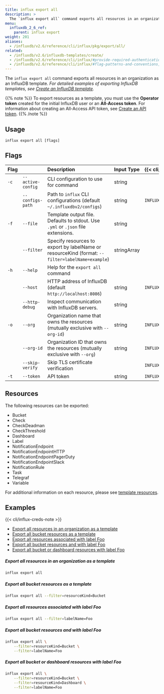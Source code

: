 ```yaml
---
title: influx export all
description: >
  The `influx export all` command exports all resources in an organization as an InfluxDB template.
menu:
  influxdb_2_6_ref:
    parent: influx export
weight: 201
aliases:
  - /influxdb/v2.6/reference/cli/influx/pkg/export/all/
related:
  - /influxdb/v2.6/influxdb-templates/create/
  - /influxdb/v2.6/reference/cli/influx/#provide-required-authentication-credentials, influx CLI—Provide required authentication credentials
  - /influxdb/v2.6/reference/cli/influx/#flag-patterns-and-conventions, influx CLI—Flag patterns and conventions
---
```


The `influx export all` command exports all resources in an
organization as an InfluxDB template.
_For detailed examples of exporting InfluxDB templates, see
[Create an InfluxDB template](/influxdb/v2.6/influxdb-templates/create/)._

{{% note %}}
To export resources as a template, you must use the **Operator token** created for
the initial InfluxDB user or an **All-Access token**.
For information about creating an All-Access API token, see [Create an API token](/influxdb/v2.6/security/tokens/create-token/).
{{% /note %}}

## Usage
```
influx export all [flags]
```

## Flags
| Flag |                   | Description                                                                                     | Input Type  | {{< cli/mapped >}}    |
|:-----|:------------------|:------------------------------------------------------------------------------------------------|:------------|:----------------------|
| `-c` | `--active-config` | CLI configuration to use for command                                                            | string      |                       |
|      | `--configs-path`  | Path to `influx` CLI configurations (default `~/.influxdbv2/configs`)                           | string      | `INFLUX_CONFIGS_PATH` |
| `-f` | `--file`          | Template output file. Defaults to stdout. Use `.yml` or `.json` file extensions.                | string      |                       |
|      | `--filter`        | Specify resources to export by labelName or resourceKind (format: `--filter=labelName=example`) | stringArray |                       |
| `-h` | `--help`          | Help for the `export all` command                                                               |             |                       |
|      | `--host`          | HTTP address of InfluxDB (default `http://localhost:8086`)                                      | string      | `INFLUX_HOST`         |
|      | `--http-debug`    | Inspect communication with InfluxDB servers.                                                    | string      |                       |
| `-o` | `--org`           | Organization name that owns the resources (mutually exclusive with `--org-id`)                  | string      | `INFLUX_ORG`          |
|      | `--org-id`        | Organization ID that owns the resources (mutually exclusive with `--org`)                       | string      | `INFLUX_ORG_ID`       |
|      | `--skip-verify`   | Skip TLS certificate verification                                                               |             | `INFLUX_SKIP_VERIFY`  |
| `-t` | `--token`         | API token                                                                                       | string      | `INFLUX_TOKEN`        |

## Resources
The following resources can be exported:

- Bucket                       
- Check                        
- CheckDeadman                 
- CheckThreshold               
- Dashboard                    
- Label                        
- NotificationEndpoint         
- NotificationEndpointHTTP     
- NotificationEndpointPagerDuty
- NotificationEndpointSlack    
- NotificationRule             
- Task                         
- Telegraf                     
- Variable

For additional information on each resource, please see 
[template resources](/influxdb/v2.6/influxdb-templates/#template-resources).

## Examples

{{< cli/influx-creds-note >}}

- [Export all resources in an organization as a template](#export-all-resources-in-an-organization-as-a-template)
- [Export all bucket resources as a template](#export-all-bucket-resources-as-a-template)
- [Export all resources associated with label Foo](#export-all-resources-associated-with-label-foo)
- [Export all bucket resources and with label Foo](#export-all-bucket-resources-with-label-foo)
- [Export all bucket or dashboard resources with label Foo](#export-all-bucket-or-dashboard-resources-with-label-foo)

##### Export all resources in an organization as a template
```sh
influx export all
```

##### Export all bucket resources as a template
```sh
influx export all --filter=resourceKind=Bucket
```

##### Export all resources associated with label Foo
```sh
influx export all --filter=labelName=Foo
```

##### Export all bucket resources and with label Foo
```sh
influx export all \
	--filter=resourceKind=Bucket \
	--filter=labelName=Foo
```

##### Export all bucket or dashboard resources with label Foo
```sh
influx export all \
	--filter=resourceKind=Bucket \
	--filter=resourceKind=Dashboard \
	--filter=labelName=Foo
```
